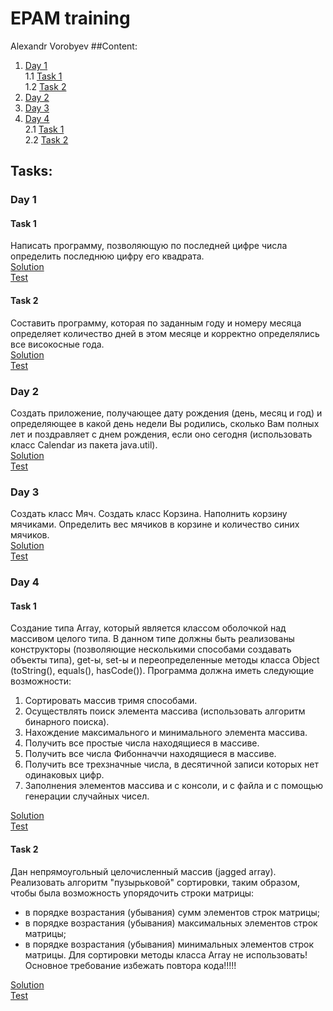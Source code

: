 # EPAM training
Alexandr Vorobyev
##Content:
1. [Day 1](#1) <br>
1.1 [Task 1](#1.1) <br>
1.2 [Task 2](#1.2) <br>
2. [Day 2](#2) <br>
2. [Day 3](#3) <br>
2. [Day 4](#3) <br>
2.1 [Task 1](#2.1) <br>
2.2 [Task 2](#2.2) <br>
## Tasks:
### Day 1 <a name = "1"></a>
#### Task 1 <a name = "1.1"></a>
Написать программу, позволяющую по последней цифре числа определить последнюю цифру его квадрата. <br>
[Solution](https://github.com/Vorobeyyyyyy/EpamTraining/tree/master/src/com/vorobyev/task1) <br>
[Test](https://github.com/Vorobeyyyyyy/EpamTraining/tree/master/test/com/vorobyev/task1)
#### Task 2 <a name = "1.2"></a>
Составить программу, которая по заданным году и номеру месяца определяет количество дней в этом месяце и корректно определялись все високосные года. <br>
[Solution](https://github.com/Vorobeyyyyyy/EpamTraining/tree/master/src/com/vorobyev/task2) <br>
[Test](https://github.com/Vorobeyyyyyy/EpamTraining/tree/master/test/com/vorobyev/task2)
### Day 2 <a name = "2"></a>
Создать приложение, получающее дату рождения (день, месяц и год) и определяющее в какой день недели Вы родились, сколько Вам полных лет и поздравляет с днем рождения, если оно сегодня (использовать класс Calendar из пакета java.util). <br>
[Solution](https://github.com/Vorobeyyyyyy/EpamTraining/tree/master/src/com/vorobyev/day2) <br>
[Test](https://github.com/Vorobeyyyyyy/EpamTraining/tree/master/test/com/vorobyev/day2)
### Day 3 <a name = "2"></a>
Создать класс Мяч. Создать класс Корзина. Наполнить корзину мячиками. Определить вес мячиков в корзине и количество синих мячиков. <br>
[Solution](https://github.com/Vorobeyyyyyy/EpamTraining/tree/master/src/com/vorobyev/day3) <br>
[Test](https://github.com/Vorobeyyyyyy/EpamTraining/tree/master/test/com/vorobyev/day3)
### Day 4 <a name = "1"></a>
#### Task 1 <a name = "1.1"></a>
Создание типа Array, который является классом оболочкой над массивом целого типа. В данном типе должны быть реализованы конструкторы (позволяющие несколькими способами создавать объекты типа), get-ы, set-ы и переопределенные методы класса Object (toString(), equals(), hasCode()).
Программа должна иметь следующие возможности:
1. Сортировать массив тримя способами.
2. Осуществлять поиск элемента массива (использовать алгоритм бинарного поиска).
3. Нахождение максимального и минимального элемента массива.
4. Получить все простые числа находящиеся в массиве.
5. Получить все числа Фибонначчи находящиеся в массиве.
6. Получить все трехзначные числа, в десятичной записи которых нет одинаковых цифр.
7. Заполнения элементов массива и с консоли, и с файла и с помощью генерации случайных чисел. <br>

[Solution](https://github.com/Vorobeyyyyyy/EpamTraining/tree/master/src/com/vorobyev/day4task1) <br>
[Test](https://github.com/Vorobeyyyyyy/EpamTraining/tree/master/test/com/vorobyev/day4task1)
#### Task 2 <a name = "1.2"></a>
Дан непрямоугольный целочисленный массив (jagged array). Реализовать алгоритм "пузырьковой" сортировки, таким образом, чтобы была возможность упорядочить строки матрицы:
* в порядке возрастания (убывания) сумм элементов строк матрицы;
* в порядке возрастания (убывания) максимальных элементов строк матрицы;
* в порядке возрастания (убывания) минимальных элементов строк матрицы.
Для сортировки методы класса Array не использовать! Основное требование избежать повтора кода!!!!! <br>

[Solution](https://github.com/Vorobeyyyyyy/EpamTraining/tree/master/src/com/vorobyev/day4task2) <br>
[Test](https://github.com/Vorobeyyyyyy/EpamTraining/tree/master/test/com/vorobyev/day4task2)